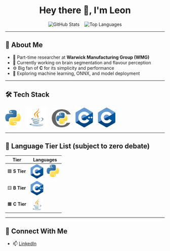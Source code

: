 <h1 align="center">Hey there 👋, I'm Leon</h1>

<p align="center">
  <img src="https://github-readme-stats.vercel.app/api?username=Le-o-n&show_icons=true&rank_icon=github" alt="GitHub Stats" />
  &nbsp;&nbsp;
  <img src="https://github-readme-stats.vercel.app/api/top-langs/?username=Le-o-n&hide_progress=false" alt="Top Languages" />
</p>

---

## 🧠 About Me

- 🧪 Part-time researcher at **Warwick Manufacturing Group (WMG)**  
- 🧹 Currently working on brain segmentation and flavour perception  
- ⚙️ Big fan of **C** for its simplicity and performance  
- 🤖 Exploring machine learning, ONNX, and model deployment  

---

## 🛠️ Tech Stack

<p>
  <img src="python.png" alt="Python" width="50"/>
  &nbsp;&nbsp;
  <img src="java.png" alt="Java" width="65"/>
  &nbsp;&nbsp;
  <img src="cython.png" alt="Cython" width="60"/>
  &nbsp;&nbsp;
  <img src="cpp.png" alt="C++" width="55"/>
  &nbsp;&nbsp;
  <img src="c.png" alt="C" width="55"/>
</p>

---

## 🧪 Language Tier List (subject to zero debate)

| Tier         | Languages                                                                                   |
|--------------|----------------------------------------------------------------------------------------------|
| 🟩 **S Tier** | <img src="c.png" alt="C" width="40"/> &nbsp; <img src="python.png" alt="Python" width="40"/> |
| 🟨 **B Tier** | <img src="cpp.png" alt="C++" width="40"/>                                                    |
| 🟧 **C Tier** | <img src="java.png" alt="Java" width="40"/>                                                  |

---

## 🔗 Connect With Me

- 📫 [LinkedIn](https://www.linkedin.com/in/leon-bass/)




